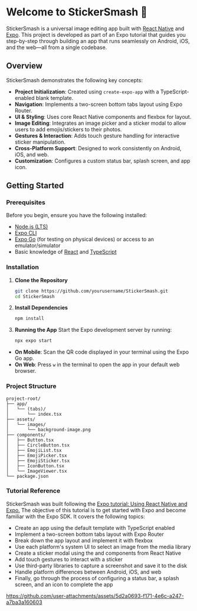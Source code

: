 # Welcome to StickerSmash 👋

StickerSmash is a universal image editing app built with [React Native](https://reactnative.dev/) and [Expo](https://expo.dev/). This project is developed as part of an Expo tutorial that guides you step-by-step through building an app that runs seamlessly on Android, iOS, and the web—all from a single codebase.

## Overview

StickerSmash demonstrates the following key concepts:

- **Project Initialization**: Created using `create-expo-app` with a TypeScript-enabled blank template.
- **Navigation**: Implements a two-screen bottom tabs layout using Expo Router.
- **UI & Styling**: Uses core React Native components and flexbox for layout.
- **Image Editing**: Integrates an image picker and a sticker modal to allow users to add emojis/stickers to their photos.
- **Gestures & Interaction**: Adds touch gesture handling for interactive sticker manipulation.
- **Cross-Platform Support**: Designed to work consistently on Android, iOS, and web.
- **Customization**: Configures a custom status bar, splash screen, and app icon.

## Getting Started

### Prerequisites

Before you begin, ensure you have the following installed:

- [Node.js (LTS)](https://nodejs.org/)
- [Expo CLI](https://docs.expo.dev/workflow/expo-cli/)
- [Expo Go](https://expo.dev/client) (for testing on physical devices) or access to an emulator/simulator
- Basic knowledge of [React](https://reactjs.org/) and [TypeScript](https://www.typescriptlang.org/)

### Installation

1. **Clone the Repository**

   ```bash
   git clone https://github.com/yourusername/StickerSmash.git
   cd StickerSmash
   ```

2. **Install Dependencies**

   ```bash
   npm install
   ```

3. **Running the App**
Start the Expo development server by running:
   ```bash
   npx expo start
   ```
* **On Mobile**: Scan the QR code displayed in your terminal using the Expo Go app.
* **On Web**: Press `w` in the terminal to open the app in your default web browser.

### Project Structure
```
project-root/
├── app/
│   └── (tabs)/
│       └── index.tsx
├── assets/
│   └── images/
│       └── background-image.png
├── components/
│   ├── Button.tsx
│   ├── CircleButton.tsx
│   ├── EmojiList.tsx
│   ├── EmojiPicker.tsx
│   ├── EmojiSticker.tsx
│   ├── IconButton.tsx
│   └── ImageViewer.tsx
└── package.json
```

### Tutorial Reference
StickerSmash was built following the [Expo tutorial: Using React Native and Expo.](https://docs.expo.dev/tutorial/introduction/)
The objective of this tutorial is to get started with Expo and become familiar with the Expo SDK. It covers the following topics:
* Create an app using the default template with TypeScript enabled
* Implement a two-screen bottom tabs layout with Expo Router
* Break down the app layout and implement it with flexbox
* Use each platform's system UI to select an image from the media library
* Create a sticker modal using the <Modal> and <FlatList> components from React Native
* Add touch gestures to interact with a sticker
* Use third-party libraries to capture a screenshot and save it to the disk
* Handle platform differences between Android, iOS, and web
* Finally, go through the process of configuring a status bar, a splash screen, and an icon to complete the app

https://github.com/user-attachments/assets/5d2a0693-f171-4e6c-a247-a7ba3a160603


